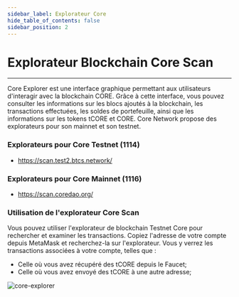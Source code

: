 ```yaml
---
sidebar_label: Explorateur Core
hide_table_of_contents: false
sidebar_position: 2
---
```


# Explorateur Blockchain Core Scan

---

Core Explorer est une interface graphique permettant aux utilisateurs d'interagir avec la blockchain CORE. Grâce à cette interface, vous pouvez consulter les informations sur les blocs ajoutés à la blockchain, les transactions effectuées, les soldes de portefeuille, ainsi que les informations sur les tokens tCORE et CORE. Core Network propose des explorateurs pour son mainnet et son testnet.

### Explorateurs pour Core Testnet (1114)

- https://scan.test2.btcs.network/

### Explorateurs pour Core Mainnet (1116)

- https://scan.coredao.org/

### Utilisation de l'explorateur Core Scan

Vous pouvez utiliser l'explorateur de blockchain Testnet Core pour rechercher et examiner les transactions. Copiez l'adresse de votre compte depuis MetaMask et recherchez-la sur l'explorateur. Vous y verrez les transactions associées à votre compte, telles que :

- Celle où vous avez récupéré des tCORE depuis le Faucet;
- Celle où vous avez envoyé des tCORE à une autre adresse;

![core-explorer](../../static/img/core-explorer.png)